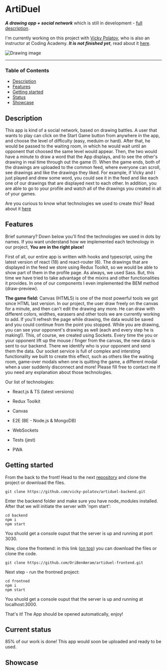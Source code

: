 # ArtiDuel
***A drawing app + social network*** which is still in development - [full description](#description).

I'm currently working on this project with [Vicky Polatov](https://github.com/vicky-polatov "Vicky's profile link"), who is also an instructor at Coding Academy. 
***It is not finished yet***, read about it [here](#current-status).
<!-- [Take a look, it's on render.com](https://oribenamram.github.io/Bitcoin-Vue "Render link") -->

![Drawing image](src/assets/imgs/drawing-butterfly.avif "Drawing image")
___

### Table of Contents
- [Description](#description)
- [Features](#features)
- [Getting started](#getting-started)
- [Status](#current-status)
- [Showcase](#showcase)

## Description
This app is kind of a social network, based on drawing battles. 
A user that wants to play can click on the Start Game button from anywhere in the app, and choose the level of difficulty (easy, meduim or hard).
After that, he would be passed to the waiting room, in which he would wait until an opponent that choosed the same level would appear. 
Then, the two would have a minute to draw a word that the App displays, and to see the other's drawing in real time through out the game (!).
When the game ends, both of the drawings are uploaded to the common feed, where everyone can scroll, see drawings and like the drawings they liked. For example, if Vicky and I just played and drew some word, you could see it in the feed and like each one of our drawings that are displayed next to each other. 
In addition, you are able to go to your profile and watch all of the drawings you created in all of your games.

Are you curious to know what technologies we used to create this? Read about it [here](#features)

## Features
Brief summary? Down below you'll find the technologies we used in dots by names. 
If you want understand how we implemented each technology in our project, **You are in the right place!**

First of all, our entire app is written with hooks and typescript, using the latest version of react (18) and react-router (6).
The drawings that are displayed in the feed we store using Redux Toolkit, so we would be able to show part of them in the profile page.
As always, we used Sass. But, this time we have tried to take advantage of the mixins and other functionalities it provides. In one of our components I even implemented the BEM method (draw-preview).

**The game field:**
Canvas (HTML5) is one of the most powerful tools we got since HTML last version.
In our project, the user draw freely on the canvas for a minute, and then can't edit the drawing any more.
He can draw with different colors, widthes, earasers and other tools we are currently working to add.
If you'll refresh the page while drawing, the data would be saved and you could continue from the point you stopped.
While you are drawing, you can see your opponent's drawing as well (each and every step he is making!).
This, of course, we created using Sockets. Every time the you or your opponent lift up the mouse / finger from the canvas, the new data is sent to our backend. There we identify who is your opponent and send them the data.
Our socket service is full of complex and intersting functionality we built to create this effect, such as others like the waiting room, game-over modals when one is quitting the game, a different modal when a user suddenly disconnect and more!
Please fill free to contact me If you need any explanation about those technologies.

Our list of technologies:

- React.js & TS (latest versions)
- Redux Toolkit
- Canvas
- E2E (BE - Node.js & MongoDB) 
- WebSockets

- Tests (jest)
- PWA

## Getting started
From the back to the front!
Head to the next [repository](https://github.com/vicky-polatov/artiduel-backend "Backend repo link") and clone the project or download the files.

```
git clone https://github.com/vicky-polatov/artiduel-backend.git
```

Enter the backend folder and make sure you have node_modules installed. After that we will initiate the server with 'npm start':

```
cd backend
npm i 
npm start
```

You shuold get a console ouput that the server is up and running at port 3030.

Now, clone the frontend: in this link ([on top](https://github.com/OriBenAmram/artiduel-frontend "Frontend repo link")) you can download the files or clone the code.

```
git clone https://github.com/OriBenAmram/artiduel-frontend.git
```

Next step - run the frontned project:

```
cd frontned
npm i 
npm start
```

You shuold get a console ouput that the server is up and running at localhost:3000.

That's it! The App should be opened automatically, enjoy!

## Current status
85% of our work is done! 
This app would soon be uploaded and ready to be used. 

## Showcase
